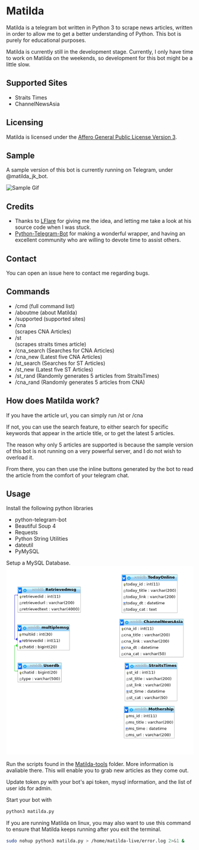 # Matilda
Matilda is a telegram bot written in Python 3 to scrape news articles, written in order to allow me to get a better understanding of Python. This bot is purely for educational purposes.

Matilda is currently still in the development stage. Currently, I only have time to work on Matilda on the weekends, so development for this bot might be a little slow.

## Supported Sites
* Straits Times
* ChannelNewsAsia

## Licensing
Matilda is licensed under the [Affero General Public License Version 3](LICENSE).

## Sample
A sample version of this bot is currently running on Telegram, under @matilda_jk_bot. 

![Sample Gif](https://thumbs.gfycat.com/PepperyUnrulyHarborseal-size_restricted.gif)

## Credits
* Thanks to [LFlare](https://github.com/LFlare) for giving me the idea, and letting me take a look at his source code when I was stuck.
* [Python-Telegram-Bot](https://github.com/python-telegram-bot/python-telegram-bot) for making a wonderful wrapper, and having an excellent community who are willing to devote time to assist others.

## Contact
You can open an issue here to contact me regarding bugs.

## Commands
* /cmd (full command list)
* /aboutme (about Matilda)
* /supported (supported sites)
* /cna <article> (scrapes CNA Articles)
* /st <article>  (scrapes straits times article)
* /cna_search <terms> (Searches for CNA Articles)
* /cna_new (Latest five CNA Articles)
* /st_search <terms> (Searches for ST Articles)
* /st_new (Latest five ST Articles)
* /st_rand (Randomly generates 5 articles from StraitsTimes)
* /cna_rand (Randomly generates 5 articles from CNA)

## How does Matilda work?
If you have the article url, you can simply run /st or /cna <article url>

If not, you can use the search feature, to either search for specific keywords that appear in the article title, or to get the latest 5 articles.

The reason why only 5 articles are supported is because the sample version of this bot is not running on a very powerful server, and I do not wish to overload it.

From there, you can then use the inline buttons generated by the bot to read the article from the comfort of your telegram chat.

## Usage
Install the following python libraries
* python-telegram-bot
* Beautiful Soup 4
* Requests
* Python String Utilities
* dateutil
* PyMySQL


Setup a MySQL Database. 
![exampledb](/examples/dbschema_matilda.png)

Run the scripts found in the [Matilda-tools](https://github.com/xlanor/matilda-tools) folder. More information is avaliable there. This will enable you to grab new articles as they come out.

Update token.py with your bot's api token, mysql information, and the list of user ids for admin.


Start your bot with 
```bash
python3 matilda.py
```


If you are running Matilda on linux, you may also want to use this command to ensure that Matilda keeps running after you exit the terminal.

```bash
sudo nohup python3 matilda.py > /home/matilda-live/error.log 2>&1 &
```
